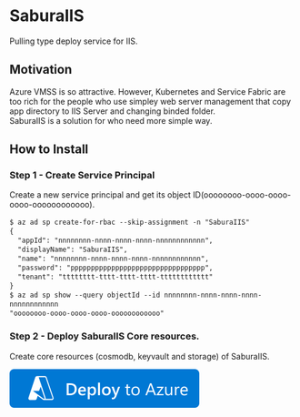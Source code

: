 # SaburaIIS

Pulling type deploy service for IIS.

## Motivation

Azure VMSS is so attractive. However, Kubernetes and Service Fabric are too rich for the people who use simpley web server management that copy app directory to IIS Server and changing binded folder.  
SaburaIIS is a solution for who need more simple way.

## How to Install

### Step 1 - Create Service Principal

Create a new service principal and get its object ID(oooooooo-oooo-oooo-oooo-oooooooooooo).

```
$ az ad sp create-for-rbac --skip-assignment -n "SaburaIIS"
{
  "appId": "nnnnnnnn-nnnn-nnnn-nnnn-nnnnnnnnnnnn",
  "displayName": "SaburaIIS",
  "name": "nnnnnnnn-nnnn-nnnn-nnnn-nnnnnnnnnnnn",
  "password": "ppppppppppppppppppppppppppppppppp",
  "tenant": "tttttttt-tttt-tttt-tttt-tttttttttttt"
}
$ az ad sp show --query objectId --id nnnnnnnn-nnnn-nnnn-nnnn-nnnnnnnnnnnn
"oooooooo-oooo-oooo-oooo-oooooooooooo"
```

### Step 2 - Deploy SaburaIIS Core resources.

Create core resources (cosmodb, keyvault and storage) of SaburaIIS.

[![Deploy To Azure](https://raw.githubusercontent.com/Azure/azure-quickstart-templates/master/1-CONTRIBUTION-GUIDE/images/deploytoazure.svg?sanitize=true)](https://portal.azure.com/#create/Microsoft.Template/uri/https%3A%2F%2Fraw.githubusercontent.com%2Fiwate%2Fsaburaiis%2Fmaster%2Fdeployment%2Fcore.json)
